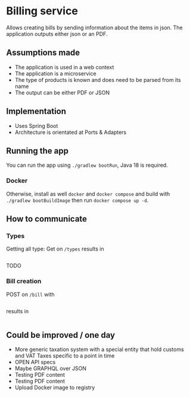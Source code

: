# Billing service
Allows creating bills by sending information about the items in json. The application outputs either json or an PDF.
## Assumptions made
- The application is used in a web context
- The application is a microservice
- The type of products is known and does need to be parsed from its name
- The output can be either PDF or JSON
## Implementation
- Uses Spring Boot
- Architecture is orientated at Ports & Adapters
## Running the app
You can run the app using `./gradlew bootRun`, Java 18 is required.

### Docker
Otherwise, install as well `docker` and `docker compose` and build with `./gradlew bootBuildImage` then run `docker compose up -d`.
## How to communicate
### Types
Getting all type:
Get on `/types` results in 
```json

```
TODO
### Bill creation
POST on `/bill` with
```json

```
results in
```json

```
## Could be improved / one day
- More generic taxation system with a special entity that hold customs and VAT Taxes specific to a point in time
- OPEN API specs
- Maybe GRAPHQL over JSON
- Testing PDF content
- Testing PDF content
- Upload Docker image to registry